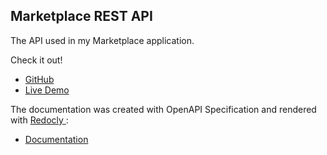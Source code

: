 ## Marketplace REST API

The API used in my Marketplace application.

Check it out!

-   [GitHub](https://github.com/jorgejimenezQ/angular-marketplace)
-   [Live Demo](https://jorge-marketplace.web.app/products/list)

The documentation was created with OpenAPI Specification and rendered
with [ Redocly ](https://redocly.com):

-   [Documentation](https://jorge-marketplace-api.herokuapp.com/api/docs)
